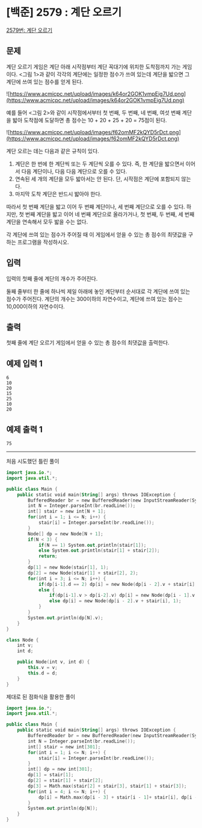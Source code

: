 # [백준] 2579 : 계단 오르기

[2579번: 계단 오르기](https://www.acmicpc.net/problem/2579)

## 문제

계단 오르기 게임은 계단 아래 시작점부터 계단 꼭대기에 위치한 도착점까지 가는 게임이다. <그림 1>과 같이 각각의 계단에는 일정한 점수가 쓰여 있는데 계단을 밟으면 그 계단에 쓰여 있는 점수를 얻게 된다.

![https://www.acmicpc.net/upload/images/k64or2GOK1vmpEig7Ud.png](https://www.acmicpc.net/upload/images/k64or2GOK1vmpEig7Ud.png)

예를 들어 <그림 2>와 같이 시작점에서부터 첫 번째, 두 번째, 네 번째, 여섯 번째 계단을 밟아 도착점에 도달하면 총 점수는 10 + 20 + 25 + 20 = 75점이 된다.

![https://www.acmicpc.net/upload/images/f62omMF2kQYD5rDct.png](https://www.acmicpc.net/upload/images/f62omMF2kQYD5rDct.png)

계단 오르는 데는 다음과 같은 규칙이 있다.

1. 계단은 한 번에 한 계단씩 또는 두 계단씩 오를 수 있다. 즉, 한 계단을 밟으면서 이어서 다음 계단이나, 다음 다음 계단으로 오를 수 있다.
2. 연속된 세 개의 계단을 모두 밟아서는 안 된다. 단, 시작점은 계단에 포함되지 않는다.
3. 마지막 도착 계단은 반드시 밟아야 한다.

따라서 첫 번째 계단을 밟고 이어 두 번째 계단이나, 세 번째 계단으로 오를 수 있다. 하지만, 첫 번째 계단을 밟고 이어 네 번째 계단으로 올라가거나, 첫 번째, 두 번째, 세 번째 계단을 연속해서 모두 밟을 수는 없다.

각 계단에 쓰여 있는 점수가 주어질 때 이 게임에서 얻을 수 있는 총 점수의 최댓값을 구하는 프로그램을 작성하시오.

## 입력

입력의 첫째 줄에 계단의 개수가 주어진다.

둘째 줄부터 한 줄에 하나씩 제일 아래에 놓인 계단부터 순서대로 각 계단에 쓰여 있는 점수가 주어진다. 계단의 개수는 300이하의 자연수이고, 계단에 쓰여 있는 점수는 10,000이하의 자연수이다.

## 출력

첫째 줄에 계단 오르기 게임에서 얻을 수 있는 총 점수의 최댓값을 출력한다.

## 예제 입력 1

```
6
10
20
15
25
10
20

```

## 예제 출력 1

```
75
```

---

처음 시도했던 틀린 풀이

```kotlin
import java.io.*;
import java.util.*;

public class Main {
    public static void main(String[] args) throws IOException {
        BufferedReader br = new BufferedReader(new InputStreamReader(System.in));
        int N = Integer.parseInt(br.readLine());
        int[] stair = new int[N + 1];
        for(int i = 1; i <= N; i++) {
            stair[i] = Integer.parseInt(br.readLine());
        }
        Node[] dp = new Node[N + 1];
        if(N < 3) {
            if(N == 1) System.out.println(stair[1]);
            else System.out.println(stair[1] + stair[2]);
            return;
        }
        dp[1] = new Node(stair[1], 1);
        dp[2] = new Node(stair[1] + stair[2], 2);
        for(int i = 3; i <= N; i++) {
            if(dp[i-1].d == 2) dp[i] = new Node(dp[i - 2].v + stair[i], 1);
            else {
                if(dp[i-1].v > dp[i-2].v) dp[i] = new Node(dp[i - 1].v + stair[i], 2);
                else dp[i] = new Node(dp[i - 2].v + stair[i], 1);
            }
        }
        System.out.println(dp[N].v);
    }
}

class Node {
    int v;
    int d;

    public Node(int v, int d) {
        this.v = v;
        this.d = d;
    }
}
```

제대로 된 점화식을 활용한 풀이

```kotlin
import java.io.*;
import java.util.*;

public class Main {
    public static void main(String[] args) throws IOException {
        BufferedReader br = new BufferedReader(new InputStreamReader(System.in));
        int N = Integer.parseInt(br.readLine());
        int[] stair = new int[301];
        for(int i = 1; i <= N; i++) {
            stair[i] = Integer.parseInt(br.readLine());
        }
        int[] dp = new int[301];
        dp[1] = stair[1];
        dp[2] = stair[1] + stair[2];
        dp[3] = Math.max(stair[2] + stair[3], stair[1] + stair[3]);
        for(int i = 4; i <= N; i++) {
            dp[i] = Math.max(dp[i - 3] + stair[i - 1]+ stair[i], dp[i - 2] + stair[i]);
        }
        System.out.println(dp[N]);
    }
}
```